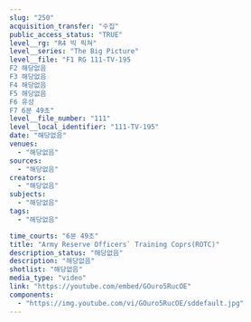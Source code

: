 ```yaml
---
slug: "250"
acquisition_transfer: "수집"
public_access_status: "TRUE"
level__rg: "R4 빅 픽쳐"
level__series: "The Big Picture"
level__file: "F1 RG 111-TV-195
F2 해당없음
F3 해당없음
F4 해당없음
F5 해당없음
F6 유성
F7 6분 49초"
level__file_number: "111"
level__local_identifier: "111-TV-195"
date: "해당없음"
venues: 
  - "해당없음"
sources: 
  - "해당없음"
creators: 
  - "해당없음"
subjects: 
  - "해당없음"
tags: 
  - "해당없음"

time_courts: "6분 49초"
title: "Army Reserve Officers` Training Coprs(ROTC)"
description_status: "해당없음"
description: "해당없음"
shotlist: "해당없음"
media_type: "video"
link: "https://youtube.com/embed/GOuro5RucOE"
components: 
  - "https://img.youtube.com/vi/GOuro5RucOE/sddefault.jpg"
---
```

